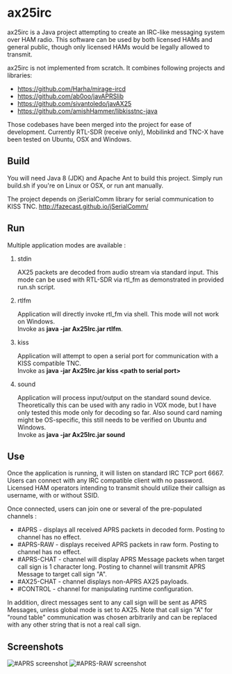 # ax25irc

ax25irc is a Java project attempting to create an IRC-like messaging system over
HAM radio. This software can be used by both licensed HAMs and general public,
though only licensed HAMs would be legally allowed to transmit.

ax25irc is not implemented from scratch. It combines following projects and libraries:

* https://github.com/Harha/mirage-ircd
* https://github.com/ab0oo/javAPRSlib
* https://github.com/sivantoledo/javAX25
* https://github.com/amishHammer/libkisstnc-java

Those codebases have been merged into the project for ease of development.
Currently RTL-SDR (receive only), Mobilinkd and TNC-X have been tested on Ubuntu, OSX and Windows.

## Build

You will need Java 8 (JDK) and Apache Ant to build this project. Simply run build.sh
if you're on Linux or OSX, or run ant manually.

The project depends on jSerialComm library for serial communication to KISS TNC.
http://fazecast.github.io/jSerialComm/

## Run

Multiple application modes are available :

1. stdin

   AX25 packets are decoded from audio stream via standard input. This mode can be used
with RTL-SDR via rtl_fm as demonstrated in provided run.sh script.

2. rtlfm

   Application will directly invoke rtl_fm via shell. This mode will not work on Windows.  
Invoke as **java -jar Ax25Irc.jar rtlfm**.  

3. kiss

   Application will attempt to open a serial port for communication with a KISS compatible
TNC.  
Invoke as  **java -jar Ax25Irc.jar kiss &lt;path to serial port&gt;**  

4. sound

   Application will process input/output on the standard sound device. Theoretically this
   can be used with any radio in VOX mode, but I have only tested this mode only for decoding
   so far. Also sound card naming might be OS-specific, this still needs to be verified on Ubuntu and Windows.  
   Invoke as **java -jar Ax25Irc.jar sound**  

## Use

Once the application is running, it will listen on standard IRC TCP port 6667. Users can
connect with any IRC compatible client with no password. Licensed HAM operators
intending to transmit should utilize their callsign as username, with or without SSID.

Once connected, users can join one or several of the pre-populated channels :

* #APRS - displays all received APRS packets in decoded form. Posting to channel has no effect.
* #APRS-RAW - displays received APRS packets in raw form. Posting to channel has no effect.
* #APRS-CHAT - channel will display APRS Message packets when target call sign is 1 character long.
Posting to channel will transmit APRS Message to target call sign "A".
* #AX25-CHAT - channel displays non-APRS AX25 payloads.
* #CONTROL - channel for manipulating runtime configuration.

In addition, direct messages sent to any call sign will be sent as APRS Messages,
unless global mode is set to AX25. Note that call sign "A" for "round table" communication
was chosen arbitrarily and can be replaced with any other string that is not a real
call sign.

## Screenshots

![#APRS screenshot](https://github.com/xba1k/ax25irc/blob/master/%23APRS%20screenshot.png)
![#APRS-RAW screenshot](https://github.com/xba1k/ax25irc/blob/master/%23APRS-RAW%20screenshot.png)
